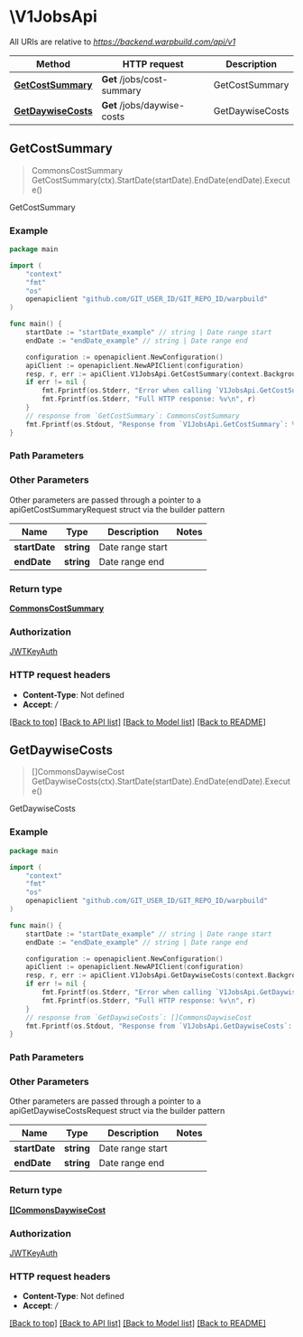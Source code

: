 # \V1JobsApi

All URIs are relative to *https://backend.warpbuild.com/api/v1*

Method | HTTP request | Description
------------- | ------------- | -------------
[**GetCostSummary**](V1JobsApi.md#GetCostSummary) | **Get** /jobs/cost-summary | GetCostSummary
[**GetDaywiseCosts**](V1JobsApi.md#GetDaywiseCosts) | **Get** /jobs/daywise-costs | GetDaywiseCosts



## GetCostSummary

> CommonsCostSummary GetCostSummary(ctx).StartDate(startDate).EndDate(endDate).Execute()

GetCostSummary



### Example

```go
package main

import (
    "context"
    "fmt"
    "os"
    openapiclient "github.com/GIT_USER_ID/GIT_REPO_ID/warpbuild"
)

func main() {
    startDate := "startDate_example" // string | Date range start
    endDate := "endDate_example" // string | Date range end

    configuration := openapiclient.NewConfiguration()
    apiClient := openapiclient.NewAPIClient(configuration)
    resp, r, err := apiClient.V1JobsApi.GetCostSummary(context.Background()).StartDate(startDate).EndDate(endDate).Execute()
    if err != nil {
        fmt.Fprintf(os.Stderr, "Error when calling `V1JobsApi.GetCostSummary``: %v\n", err)
        fmt.Fprintf(os.Stderr, "Full HTTP response: %v\n", r)
    }
    // response from `GetCostSummary`: CommonsCostSummary
    fmt.Fprintf(os.Stdout, "Response from `V1JobsApi.GetCostSummary`: %v\n", resp)
}
```

### Path Parameters



### Other Parameters

Other parameters are passed through a pointer to a apiGetCostSummaryRequest struct via the builder pattern


Name | Type | Description  | Notes
------------- | ------------- | ------------- | -------------
 **startDate** | **string** | Date range start | 
 **endDate** | **string** | Date range end | 

### Return type

[**CommonsCostSummary**](CommonsCostSummary.md)

### Authorization

[JWTKeyAuth](../README.md#JWTKeyAuth)

### HTTP request headers

- **Content-Type**: Not defined
- **Accept**: */*

[[Back to top]](#) [[Back to API list]](../README.md#documentation-for-api-endpoints)
[[Back to Model list]](../README.md#documentation-for-models)
[[Back to README]](../README.md)


## GetDaywiseCosts

> []CommonsDaywiseCost GetDaywiseCosts(ctx).StartDate(startDate).EndDate(endDate).Execute()

GetDaywiseCosts



### Example

```go
package main

import (
    "context"
    "fmt"
    "os"
    openapiclient "github.com/GIT_USER_ID/GIT_REPO_ID/warpbuild"
)

func main() {
    startDate := "startDate_example" // string | Date range start
    endDate := "endDate_example" // string | Date range end

    configuration := openapiclient.NewConfiguration()
    apiClient := openapiclient.NewAPIClient(configuration)
    resp, r, err := apiClient.V1JobsApi.GetDaywiseCosts(context.Background()).StartDate(startDate).EndDate(endDate).Execute()
    if err != nil {
        fmt.Fprintf(os.Stderr, "Error when calling `V1JobsApi.GetDaywiseCosts``: %v\n", err)
        fmt.Fprintf(os.Stderr, "Full HTTP response: %v\n", r)
    }
    // response from `GetDaywiseCosts`: []CommonsDaywiseCost
    fmt.Fprintf(os.Stdout, "Response from `V1JobsApi.GetDaywiseCosts`: %v\n", resp)
}
```

### Path Parameters



### Other Parameters

Other parameters are passed through a pointer to a apiGetDaywiseCostsRequest struct via the builder pattern


Name | Type | Description  | Notes
------------- | ------------- | ------------- | -------------
 **startDate** | **string** | Date range start | 
 **endDate** | **string** | Date range end | 

### Return type

[**[]CommonsDaywiseCost**](CommonsDaywiseCost.md)

### Authorization

[JWTKeyAuth](../README.md#JWTKeyAuth)

### HTTP request headers

- **Content-Type**: Not defined
- **Accept**: */*

[[Back to top]](#) [[Back to API list]](../README.md#documentation-for-api-endpoints)
[[Back to Model list]](../README.md#documentation-for-models)
[[Back to README]](../README.md)

